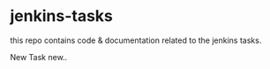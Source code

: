 # jenkins-tasks
this repo contains code &amp; documentation related to the jenkins tasks.


New Task new..
